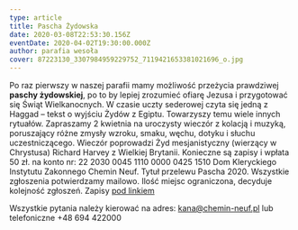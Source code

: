 ```yaml
---
type: article
title: Pascha Żydowska
date: 2020-03-08T22:53:30.156Z
eventDate: 2020-04-02T19:30:00.000Z
author: parafia wesoła
cover: 87223130_3307984959229752_7119421653381021696_o.jpg
---
```


Po raz pierwszy w naszej parafii mamy możliwość przeżycia prawdziwej **paschy żydowskiej**, po to by lepiej zrozumieć ofiarę Jezusa i przygotować się Świąt Wielkanocnych. W czasie uczty sederowej czyta się jedną z Haggad – tekst o wyjściu Żydów z Egiptu. Towarzyszy temu wiele innych rytuałów. Zapraszamy 2 kwietnia na uroczysty wieczór z kolacją i muzyką, poruszający różne zmysły wzroku, smaku, węchu, dotyku i słuchu uczestniczącego. Wieczór poprowadzi Żyd mesjanistyczny (wierzący w Chrystusa) Richard Harvey z Wielkiej Brytanii. Konieczne są zapisy i wpłata 50 zł. na konto nr: 22 2030 0045 1110 0000 0425 1510 Dom Kleryckiego Instytutu Zakonnego Chemin Neuf. Tytuł przelewu Pascha 2020. Wszystkie zgłoszenia potwierdzamy mailowo. Ilość miejsc ograniczona, decyduje kolejność zgłoszeń. Zapisy [pod linkiem](https://docs.google.com/forms/d/e/1FAIpQLSfE%2064iJ5jISy_twTog9Ze6zFBkU_Iq9KJPKxZNzj3ypyGWVg/viewform)

Wszystkie pytania należy kierować na adres: [kana@chemin-neuf.pl](mailto:kana@chemin-neuf.pl) lub telefoniczne +48 694 422000
